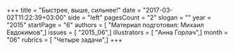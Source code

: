+++
title = "Быстрее, выше, сильнее!"
date = "2017-03-02T11:22:39+03:00"
side = "left"
pagesCount = "2"
slogan = ""
year = "2015"
startPage = "6"
authors = [ "Материал подготовил: Михаил Евдокимов",]
issues = [ "2015_06",]
illustrators = [ "Анна Горлач",]
month = "06"
rubrics = [ "Четыре задачи",]
+++
